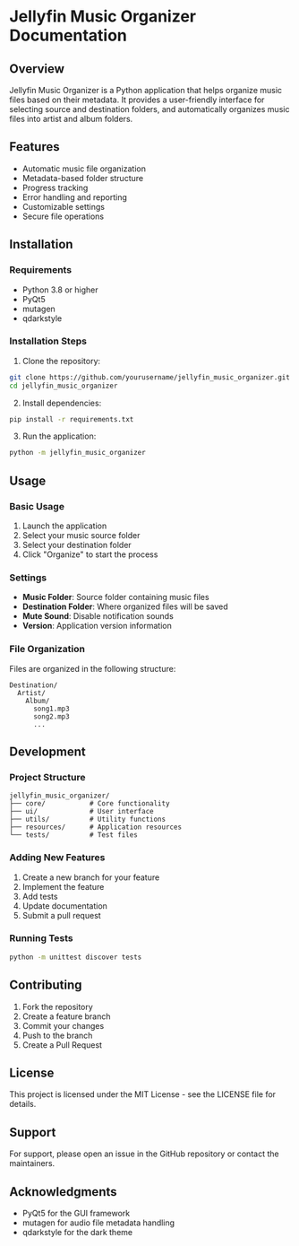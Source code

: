 # Jellyfin Music Organizer Documentation

## Overview
Jellyfin Music Organizer is a Python application that helps organize music files based on their metadata. It provides a user-friendly interface for selecting source and destination folders, and automatically organizes music files into artist and album folders.

## Features
- Automatic music file organization
- Metadata-based folder structure
- Progress tracking
- Error handling and reporting
- Customizable settings
- Secure file operations

## Installation

### Requirements
- Python 3.8 or higher
- PyQt5
- mutagen
- qdarkstyle

### Installation Steps
1. Clone the repository:
```bash
git clone https://github.com/yourusername/jellyfin_music_organizer.git
cd jellyfin_music_organizer
```

2. Install dependencies:
```bash
pip install -r requirements.txt
```

3. Run the application:
```bash
python -m jellyfin_music_organizer
```

## Usage

### Basic Usage
1. Launch the application
2. Select your music source folder
3. Select your destination folder
4. Click "Organize" to start the process

### Settings
- **Music Folder**: Source folder containing music files
- **Destination Folder**: Where organized files will be saved
- **Mute Sound**: Disable notification sounds
- **Version**: Application version information

### File Organization
Files are organized in the following structure:
```
Destination/
  Artist/
    Album/
      song1.mp3
      song2.mp3
      ...
```

## Development

### Project Structure
```
jellyfin_music_organizer/
├── core/           # Core functionality
├── ui/             # User interface
├── utils/          # Utility functions
├── resources/      # Application resources
└── tests/          # Test files
```

### Adding New Features
1. Create a new branch for your feature
2. Implement the feature
3. Add tests
4. Update documentation
5. Submit a pull request

### Running Tests
```bash
python -m unittest discover tests
```

## Contributing
1. Fork the repository
2. Create a feature branch
3. Commit your changes
4. Push to the branch
5. Create a Pull Request

## License
This project is licensed under the MIT License - see the LICENSE file for details.

## Support
For support, please open an issue in the GitHub repository or contact the maintainers.

## Acknowledgments
- PyQt5 for the GUI framework
- mutagen for audio file metadata handling
- qdarkstyle for the dark theme 